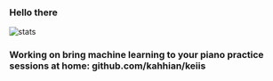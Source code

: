 ### Hello there

![stats](https://readme-stats-kahhian.vercel.app/api?username=kahhian&show_icons=true&theme=dracula)

### Working on bring machine learning to your piano practice sessions at home: github.com/kahhian/keiis

<!--
**kahhian/kahhian** is a ✨ _special_ ✨ repository because its `README.md` (this file) appears on your GitHub profile.

Here are some ideas to get you started:

- 🔭 I’m currently working on ...
- 🌱 I’m currently learning ...
- 👯 I’m looking to collaborate on ...
- 🤔 I’m looking for help with ...
- 💬 Ask me about ...
- 📫 How to reach me: ...
- 😄 Pronouns: ...
- ⚡ Fun fact: ...
-->
